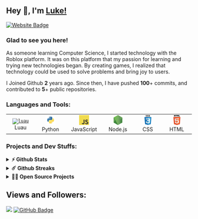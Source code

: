## Hey 👋, I'm [Luke!](https://github.com/Lukejdjd/)

[![Website Badge](https://img.shields.io/badge/Website-3b5998?style=flat-square&logo=google-chrome&logoColor=white)](https://lukejdjd.github.io/)

### Glad to see you here!

As someone learning Computer Science, I started technology with the Roblox platform. It was on this platform that my passion for learning and trying new technologies began. By creating games, I realized that technology could be used to solve problems and bring joy to users.

I Joined Github **2** years ago. Since then, I have pushed **100**+ commits, and contributed to **5**+ public repositories.

### Languages and Tools:

<table>
  <tr>
    <td align="center" width="96">
      <a href="#macropower-tech">
        <code><img height="27" src="https://luau-lang.org/assets/images/luau-88.png" alt="luau"></code>
      </a>
      <br>Luau
    </td>
    <td align="center" width="96">
      <a href="#macropower-tech">
        <code><img height="27" src="https://raw.githubusercontent.com/github/explore/80688e429a7d4ef2fca1e82350fe8e3517d3494d/topics/python/python.png" alt="python"></code>
      </a>
      <br>Python
    </td>
    <td align="center" width="96">
      <a href="#macropower-tech">
        <code><img height="27" src="https://raw.githubusercontent.com/github/explore/80688e429a7d4ef2fca1e82350fe8e3517d3494d/topics/javascript/javascript.png" alt="javascript"></code>
      </a>
      <br>JavaScript
    </td>
    <td align="center" width="96">
      <a href="#macropower-tech">
        <code><img height="27" src="https://raw.githubusercontent.com/github/explore/80688e429a7d4ef2fca1e82350fe8e3517d3494d/topics/nodejs/nodejs.png" alt="nodejs"></code>
      </a>
      <br>Node.js
    </td>
    <td align="center" width="96">
      <a href="#macropower-tech" >
        <code><img height="27" src="https://raw.githubusercontent.com/github/explore/80688e429a7d4ef2fca1e82350fe8e3517d3494d/topics/css/css.png" alt="css"></code>
      </a>
      <br>CSS
    </td>
    <td align="center" width="96"> 
      <a href="#macropower-tech" >
        <code><img height="27" src="https://raw.githubusercontent.com/github/explore/80688e429a7d4ef2fca1e82350fe8e3517d3494d/topics/html/html.png" alt="html"></code>
      </a>
      <br>HTML
    </td>
  </tr>
</table>

### Projects and Dev Stuffs:

<details>	
  <summary><b>⚡ Github Stats</b></summary>

  <br />
  <img height="180em" src="https://github-readme-stats.vercel.app/api?username=Lukejdjd&show_icons=true&hide_border=true&&count_private=true&include_all_commits=true" />
  <img height="180em" src="https://github-readme-stats.vercel.app/api/top-langs/?username=Lukejdjd&exclude_repo=KNN-Image-Classification&show_icons=true&hide_border=true&layout=compact&langs_count=8"/>
</details>

<details>	
  <summary><b>☄️ Github Streaks</b></summary>

  <br />
  <img height="180em" src="https://github-readme-streak-stats.herokuapp.com/?user=Lukejdjd&hide_border=true" />
</details>

<details>
  <summary><b>🧑‍🚀 Open Source Projects</b></summary>

  <br />
  <table>
    <thead align="center">
      <tr border: none;>
        <td><b>💻 Projects</b></td>
        <td><b>🌟 Stars</b></td>
        <td><b>🍴 Forks</b></td>
        <td><b>🐛 Issues</b></td>
        <td><b>🔔 Pull Requests</b></td>
        <td><b>👨‍💻 Language</b></td>
      </tr>
    </thead>
    <tbody>
      <tr>
	      <td><a href="https://github.com/Lukejdjd/Discord-Meme"><b>🚀 Discord Meme</b></a></td>
        <td><img alt="Stars" src="https://img.shields.io/github/stars/Lukejdjd/Discord-Meme?style=flat-square&labelColor=343b41"/></td>
        <td><img alt="Forks" src="https://img.shields.io/github/forks/Lukejdjd/Discord-Meme?style=flat-square&labelColor=343b41"/></td>
        <td><img alt="Issues" src="https://img.shields.io/github/issues/Lukejdjd/Discord-Meme?style=flat-square"/></td>
        <td><img alt="Pull Requests" src="https://img.shields.io/github/issues-pr/Lukejdjd/Discord-Meme?style=flat-square"/></td>
        <td><img alt="Language" src="https://img.shields.io/github/languages/top/Lukejdjd/Discord-Meme?style=flat-square"/></td>
      </tr>
    </tbody>
  </table>
  <br />
</details>

## Views and Followers:
<img src="https://komarev.com/ghpvc/?username=Lukejdjd"> <a href="https://github.com/Lukejdjd?tab=followers"><img src="https://img.shields.io/github/followers/Lukejdjd?label=Followers&style=social" alt="GitHub Badge"></a>
